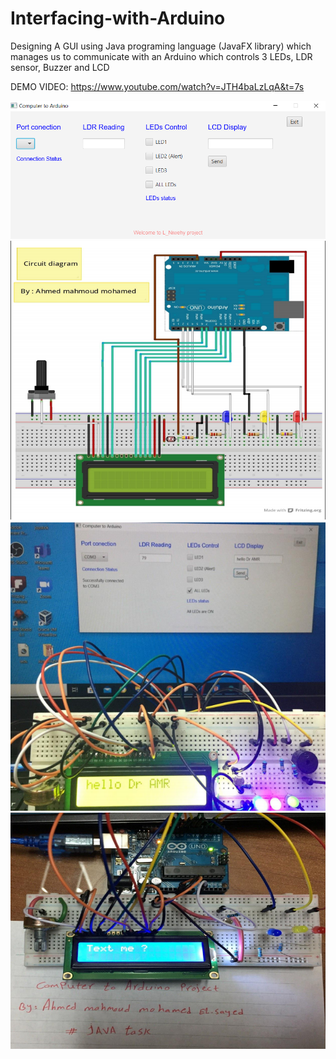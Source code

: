 # Interfacing-with-Arduino
Designing A GUI using Java programing language (JavaFX library) which manages us to communicate with an Arduino which controls 3 LEDs, LDR sensor, Buzzer and LCD


DEMO VIDEO: https://www.youtube.com/watch?v=JTH4baLzLqA&t=7s


<img src="Screenshot.png">




<img src="Screenshots/Screenshot -2.png">





<img src="Screenshots/Screenshot -1.png">




<img src="Screenshots/Screenshot -3.png">
